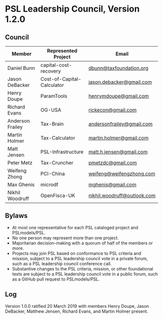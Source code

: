 # PSL Leadership Council, Version 1.2.0

## Council

| Member          | Represented Project        | Email                    |
|-----------------|----------------------------|--------------------------|
| Daniel Bunn     | capital-cost-recovery      | dbunn@taxfoundation.org  |
| Jason DeBacker  | Cost-of-Capital-Calculator | jason.debacker@gmail.com |
| Henry Doupe     | ParamTools                 | henrymdoupe@gmail.com    |
| Richard Evans   | OG-USA                     | rickecon@gmail.com       |
| Anderson Frailey| Tax-Brain                  | andersonfrailey@gmail.com|
| Martin Holmer   | Tax-Calculator             | martin.holmer@gmail.com  |
| Matt Jensen     | PSL-Infrastructure         | matt.h.jensen@gmail.com  |
| Peter Metz      | Tax-Cruncher               | pmetzdc@gmail.com        |
| Weifeng Zhong   | PCI-China                  | weifeng@weifengzhong.com |
| Max Ghenis      | microdf                    | mghenis@gmail.com        |
| Nikhil Woodruff | OpenFisca-UK               | nikhil.woodruff@outlook.com |


## Bylaws

- At most one representative for each PSL cataloged project and PSLmodels/PSL.
- No one person may represent more than one project.
- Majoritarian decision-making with a quorum of half of the members or more.
- Projects may join PSL based on conformance to PSL criteria and mission, subject to a PSL leadership council vote in a private forum, such as a PSL leadership council conference call.
- Substantive changes to the PSL criteria, mission, or other foundational texts are subject to a PSL leadership council vote in a public forum, such as a GitHub pull request to PSLmodels/PSL.

## Log

Version 1.0.0 ratified 20 March 2019 with members Henry Doupe, Jason DeBacker, Matthew Jensen, Richard Evans, and Martin Holmer present.

